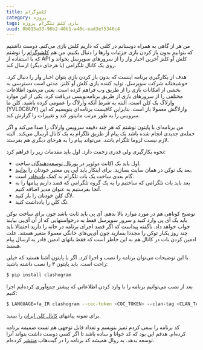 ```yaml
---
title: کلشوگرام
category: پروژه
tags: بازی کلش تلگرام پروژه
uuid: 0b015a33-96b2-40b1-a40c-ead3ef5346c4
---
```


من هر از گاهی به همراه دوستانم در کلنی که داریم کلش بازی می‌کنم. دوست داشتیم که بتوانیم بدون باز کردن بازی جزئیات وارها را دنبال بکنیم. من هم [کلشوگرام][کلشوگرام] را نوشتم که با استفاده از API کلش آو کلنز آخرین اخبار وار را از سرورهای سوپرسل بخواند و روی یک کانال تلگرامی (یا هرجای دیگر) ارسال کند.

هدف از بکارگیری برنامه اینست که بدون باز کردن بازی بتوان اخبار وار را دنبال کرد. خوشبختانه شرکت سوپرسل، تولید کننده بازی کلش آو کلنز، مدتی است دسترسی به بخشی از امکانات بازی را از طریق وب فراهم کرده است. یعنی می‌شود اطلاعات مختلفی را از سرورهای بازی از طریق برنامه‌نویسی دریافت کرد. یکی از این موارد وارلاگ یک کلن است، البته به شرط آنکه وارلاگ را عمومی کرده باشید. کلن ما (YVL0C8UY) وارلاگش معمولا باز است. بنابراین کافیست برنامه‌ای بنویسیم که این سرویس را به طور مرتب مانیتور کند و تغییرات را گزارش کند.

من برنامه‌ای با پایتون نوشتم که هر چند دقیقه سرویس وارلاگ را صدا می‌کند و اگر حمله‌ی جدیدی انجام شده باشد یک پیام از طریق تلگرام به یک کانال ارسال می‌کند. البته لازم نیست لزوما تلگرام باشد. می‌تواند پیام را به هرجای دیگری هم بفرستد.

نحوه بکارگیری ولی قدری زحمت دارد. اول باید مقدمات زیر را فراهم کرد:

- اول باید  یک اکانت دولوپر در ‬[پورتال توسعه‌دهندگان][کلش‌آپی] ساخت.
- بعد یک توکن در همان سایت بسازید.  برای اینکار باید آپی پی معتبر خودتان را [بدانید][آی‌پی].
- گام بعدی ساخت یک بات تلگرام به کمک [بات‌فادر][بات‌فادر] است.
- بعد باید بات تلگرامی که ساختیم را به یک گروه تلگرامی که قصد داریم پیامها را به آنجا بفرستیم به عنوان مدیر اضافه کنیم.
- لاگ کلن خودتان را باز کنید.
- تگ کلن را یادداشت کنید.

توضیح کوتاهی هم در مورد موارد بالا بدهم. آی پی باید ثابت باشد چون برای ساخت توکن باید یک آی پی وارد کنید و سرور سوپرسل فقط به درخواستهایی که از آن آی‌پی بیایند جواب خواهد داد. ناگفته پیداست که اگر قصد اجرای برنامه در خانه را دارید احتمالا باید چند روز یکبار توکن را مجددا بسازید چون آی‌پی‌های خانگی معمولا متغیر هستند. علت ادمین کردن بات در کانال هم به این خاطر است که فقط باتهای ادمین قادر به ارسال پیام هستند.

با این توضیحات می‌توان برنامه را نصب و اجرا کرد. اگر با پایتون آشنا هستید که خیلی راحت است. باید پایتون ۳ را نصب داشته باشید:

~~~bash
$ pip install clashogram
~~~

بعد از نصب می‌توانیم برنامه را با وارد کردن اطلاعاتی که پیشتر جمع‌آوری کرده‌ایم اجرا کنیم:

~~~bash
$ LANGUAGE=fa_IR clashogram --coc-token <COC_TOKEN> --clan-tag <CLAN_TAG> --bot-token <TELEGRAM_BOT_TOKEN> --channel-name <TELEGRAM_CHANNEL_NAME>
~~~

برای نمونه پیامهای [کانال کلن ایران][ایران‌کلن] را ببینید.

کد برنامه را سعی کردم تمیز بنویسم و تعداد قابل توجهی هم تست ضمیمه برنامه کرده‌ام. هدفم این بود که کد خوانا و ساده باشد تا اگر کسی دوست داشت بتواند آنرا توسعه بدهد. به روال همیشه کد برنامه را در گیت‌هاب [منتشر][کلشوگرام] کرده‌ام.


[کلشوگرام]: https://github.com/mehdisadeghi/clashogram/
[بات‌فادر]: https://telegram.me/BotFather
[کلش‌آپی]: https://developer.clashofclans.com/#/account
[آی‌پی]: http://whatismyipaddress.com
[ایران‌کلن]: https://t.me/iranclanwars
